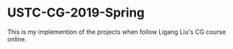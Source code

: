 # USTC-CG-2019-Spring
This is my implemention of the projects when follow Ligang Liu's CG course online.
